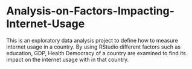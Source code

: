 # Analysis-on-Factors-Impacting-Internet-Usage

This is an exploratory data analysis project to define how to measure internet usage in a country. By using RStudio different factors such as education, GDP, Health Democracy of a country are examined to find its impact on the internet usage with in that country.
